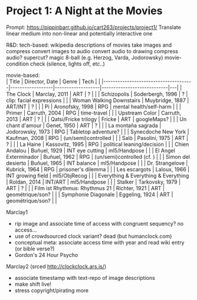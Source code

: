 # Project 1: A Night at the Movies

Prompt: https://pippinbarr.github.io/cart263/projects/project1/
Translate linear medium into non-linear and potentially interactive one

R&D:
tech-based:
wikipedia descriptions of movies
take images and compress
convert images to audio
convert audio to drawing
compress audio?
supercut?
magic 8-ball (e.g. Herzog, Varda, Jodorowsky)
movie-condition check (silence, lights off, etc..)

movie-based:<br>
| Title                                | Director, Date   | Genre             | Tech                       |   |
|--------------------------------------|------------------|-------------------|----------------------------|---|
| The Clock                            | Marclay, 2011    | ART               | ?                          |   |
| Schizopolis                          | Soderbergh, 1996 | ?                 | clip: facial expressions   |   |
| Woman Walking Downstairs             | Muybridge, 1887  | ART/INT           | ?                          |   |
| Pi                                   | Aronofsky, 1998  | RPG               | mental health/self-harm    |   |
| Primer                               | Carruth, 2004    | RPG               | time-travel                |   |
| Upstream Color                       | Carruth, 2013    | ART               | ?                          |   |
| Qatsi/Fricke trilogy                 | Fricke           | ART               | googleMaps?                |   |
| Un chant d'amour                     | Genet, 1950      | ART               | ?                          |   |
| La montaña sagrada                   | Jodorowsky, 1973 | RPG               | Tabletop adventure?        |   |
| Synecdoche New York                  | Kaufman, 2008    | RPG               | (un/semi)controlled        |   |
| Salò                                 | Pasolini, 1975   | ART               | ?                          |   |
| La Haine                             | Kassovitz, 1995  | RPG               | political leaning/decision |   |
| Chien Andalou                        | Buñuel, 1929     | INT eye cutting   | ml5/Handpose               |   |
| El Angel Exterminador                | Buñuel, 1962     | RPG               | (un/semi)controlled (cf. ) |   |
| Simon del desierto                   | Buñuel, 1965     | INT balance       | ml5/Handpose               |   |
| Dr. Strangelove                      | Kubrick, 1964    | RPG               | prisoner's dilemma         |   |
| Les escargots                        | Laloux, 1966     | INT growing field | ml5/ObjRecog               |   |
| Everything & Everything & Everything | Roldan, 2014     | INT/ART           | ml5/Handpose               |   |
| Stalker                              | Tarkovsky, 1979  | ART               | ?                          |   |
| Film ist Rhythmus: Rhythmus 21       | Richter, 1921    | ART               | geométrique/son?           |   |
| Symphonie Diagonale                  | Eggeling, 1924   | ART               | geométrique/son?           |   |

Marclay1
- rip image and associate time of access with congruent sequency? no access...
- use of crowdsourced clock variant? dead (but humanclock.com)
- conceptual meta: associate access time with year and read wiki entry (or bible verse?)
- Gordon's 24 Hour Psycho

Marclay2 (srced http://clockclock.ars.is/)
- associate timestamp with text-repo of image descriptions
- make shift live!
- stress copyright/pirating more
